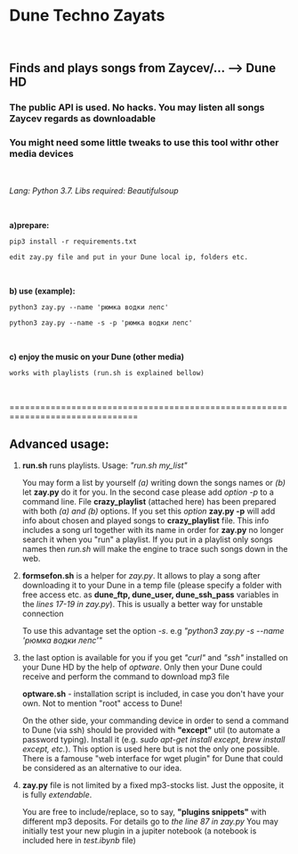# Dune Techno Zayats

&nbsp;

## Finds and plays songs from Zaycev/... --> Dune HD 

### The public API is used. No hacks. You may listen all songs Zaycev regards as downloadable

### You might need some little tweaks to use this tool withr other media devices

&nbsp;
&nbsp;

*Lang: Python 3.7. Libs required: Beautifulsoup*

&nbsp;
&nbsp;

**a)prepare:**

    pip3 install -r requirements.txt

    edit zay.py file and put in your Dune local ip, folders etc.

&nbsp;

**b) use (example):**

    python3 zay.py --name 'рюмка водки лепс'

    python3 zay.py --name -s -p 'рюмка водки лепс'

&nbsp;

**c) enjoy the music on your Dune (other media)**

    works with playlists (run.sh is explained bellow)

&nbsp;
&nbsp;

===============================================================================

## Advanced usage:

1) **run.sh** runs playlists. Usage: *"run.sh my_list"*

   You may form a list by yourself *(a)* writing down the songs names or *(b)* let **zay.py** 
   do it for you. In the second case please add *option -p* to a command line. File **crazy_playlist** 
   (attached here) has been prepared with both *(a) and (b)* options. If you set this *option* 
   **zay.py -p** will add info about chosen and played songs to **crazy_playlist** file. This info 
   includes a song url together with its name in order for **zay.py** no longer search it when you "run" a playlist.
   If you put in a playlist only songs names then *run.sh* will make the engine to trace such songs down in the web.

2) **formsefon.sh** is a helper for *zay.py*. It allows to play a song after downloading it 
to your Dune in a temp file (please specify a folder with free access etc. as **dune_ftp,
dune_user, dune_ssh_pass** variables in the *lines 17-19 in zay.py*). This is usually a better way for unstable connection

   To use this advantage set the option *-s*. e.g *"python3 zay.py -s --name 'рюмка водки лепс'"*

3) the last option is available for you if you get *"curl"* and *"ssh"* installed on your Dune HD by the help of *optware*. Only then your Dune could receive and perform the command to download mp3 file

   **optware.sh** - installation script is included, in case you don't have your own. Not to mention "root" access to Dune! 

   On the other side, your commanding device in order to send a command to Dune (via ssh) should be provided with 
   **"except"** util (to automate a password typing). Install it (e.g. *sudo apt-get install except, brew install except, 
   etc.*). This option is used here but is not the only one possible. There is a famouse "web interface for wget plugin" 
   for Dune that could be considered as an alternative to our idea.

4) **zay.py** file is not limited by a fixed mp3-stocks list. Just the opposite, it is fully *extendable*.

   You are free to include/replace, so to say, **"plugins snippets"** with different mp3 deposits. For details go to *the line 87 in zay.py*
   You may initially test your new plugin in a jupiter notebook (a notebook is included here in  *test.ibynb* file)
